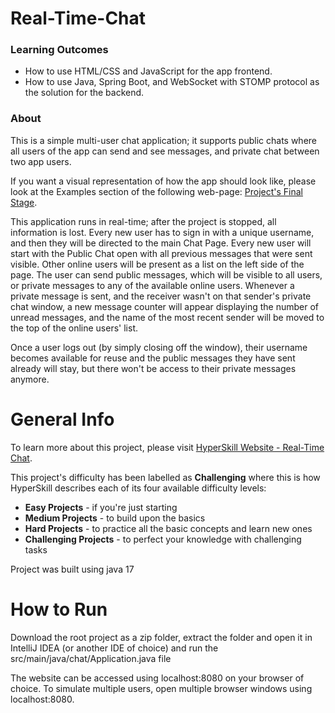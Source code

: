 # Real-Time-Chat

### Learning Outcomes

- How to use HTML/CSS and JavaScript for the app frontend.
- How to use Java, Spring Boot, and WebSocket with STOMP protocol as the solution for the backend.

### About

This is a simple multi-user chat application; it supports public chats where all users of the app can send and 
see messages, and private chat between two app users.

If you want a visual representation of how the app should look like, please look at the Examples section of the following 
web-page: [Project's Final Stage](https://hyperskill.org/projects/313/stages/1763/implement).

This application runs in real-time; after the project is stopped, all information is lost. Every new user has to sign in with a unique username, 
and then they will be directed to the main Chat Page. Every new user will start with the Public Chat open with all previous messages that were 
sent visible. Other online users will be present as a list on the left side of the page. The user can send public messages, 
which will be visible to all users, or private messages to any of the available online users. Whenever a private message is sent, 
and the receiver wasn't on that sender's private chat window, a new message counter will appear displaying the number of unread 
messages, and the name of the most recent sender will be moved to the top of the online users' list.

Once a user logs out (by simply closing off the window), their username becomes available for reuse and the public messages they 
have sent already will stay, but there won't be access to their private messages anymore.

# General Info

To learn more about this project, please visit [HyperSkill Website - Real-Time Chat](https://hyperskill.org/projects/313).

This project's difficulty has been labelled as __Challenging__ where this is how
HyperSkill describes each of its four available difficulty levels:

- __Easy Projects__ - if you're just starting
- __Medium Projects__ - to build upon the basics
- __Hard Projects__ - to practice all the basic concepts and learn new ones
- __Challenging Projects__ - to perfect your knowledge with challenging tasks

Project was built using java 17

# How to Run

Download the root project as a zip folder, extract the folder and open it in IntelliJ IDEA (or another IDE of choice) 
and run the src/main/java/chat/Application.java file

The website can be accessed using localhost:8080 on your browser of choice. To simulate multiple users, open multiple 
browser windows using localhost:8080.
